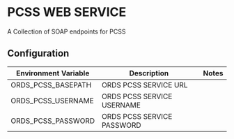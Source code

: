 # PCSS WEB SERVICE

A Collection of SOAP endpoints for PCSS

## Configuration

| Environment Variable  | Description   | Notes   |
| --- | --- | --- |
| ORDS_PCSS_BASEPATH | ORDS PCSS SERVICE URL |   |
| ORDS_PCSS_USERNAME | ORDS PCSS SERVICE USERNAME |   |
| ORDS_PCSS_PASSWORD | ORDS PCSS SERVICE PASSWORD |   |
